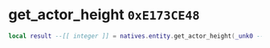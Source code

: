 # get_actor_height `0xE173CE48`

```lua
local result --[[ integer ]] = natives.entity.get_actor_height(_unk0 --[[ integer ]])
```